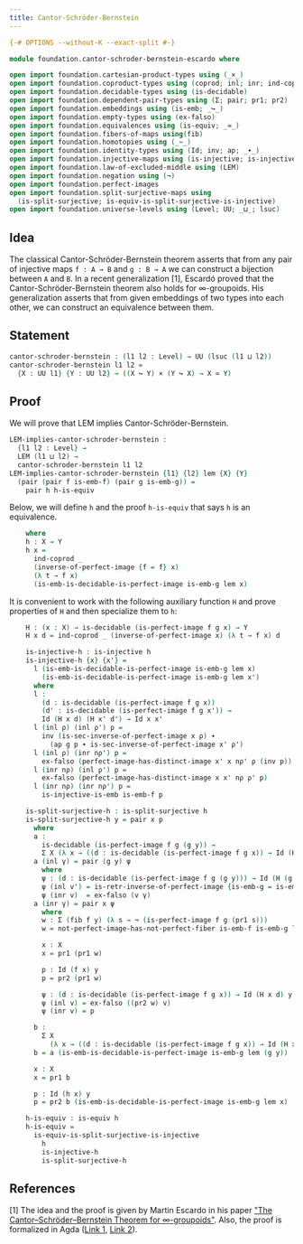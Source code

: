 ```yaml
---
title: Cantor-Schröder-Bernstein
---
```


```agda
{-# OPTIONS --without-K --exact-split #-}

module foundation.cantor-schroder-bernstein-escardo where

open import foundation.cartesian-product-types using (_×_)
open import foundation.coproduct-types using (coprod; inl; inr; ind-coprod)
open import foundation.decidable-types using (is-decidable)
open import foundation.dependent-pair-types using (Σ; pair; pr1; pr2)
open import foundation.embeddings using (is-emb; _↪_)
open import foundation.empty-types using (ex-falso)
open import foundation.equivalences using (is-equiv; _≃_)
open import foundation.fibers-of-maps using(fib)
open import foundation.homotopies using (_~_)
open import foundation.identity-types using (Id; inv; ap; _∙_)
open import foundation.injective-maps using (is-injective; is-injective-is-emb)
open import foundation.law-of-excluded-middle using (LEM)
open import foundation.negation using (¬)
open import foundation.perfect-images
open import foundation.split-surjective-maps using
  (is-split-surjective; is-equiv-is-split-surjective-is-injective)
open import foundation.universe-levels using (Level; UU; _⊔_; lsuc)
```

## Idea

The classical Cantor-Schröder-Bernstein theorem asserts that from any pair of injective maps `f : A → B` and `g : B → A` we can construct a bijection between `A` and `B`. In a recent generalization [1], Escardó proved that the Cantor-Schröder-Bernstein theorem also holds for ∞-groupoids. His generalization asserts that from given embeddings of two types into each other, we can construct an equivalence between them.

## Statement

```agda
cantor-schroder-bernstein : (l1 l2 : Level) → UU (lsuc (l1 ⊔ l2))
cantor-schroder-bernstein l1 l2 =
  {X : UU l1} {Y : UU l2} → ((X ↪ Y) × (Y ↪ X) → X ≃ Y)
```

## Proof

We will prove that LEM implies Cantor-Schröder-Bernstein.

```agda
LEM-implies-cantor-schroder-bernstein :
  {l1 l2 : Level} →
  LEM (l1 ⊔ l2) →
  cantor-schroder-bernstein l1 l2
LEM-implies-cantor-schroder-bernstein {l1} {l2} lem {X} {Y}
  (pair (pair f is-emb-f) (pair g is-emb-g)) =
    pair h h-is-equiv
```

Below, we will define `h` and the proof `h-is-equiv` that says `h` is an equivalence.

```agda
    where
    h : X → Y
    h x =
      ind-coprod _
      (inverse-of-perfect-image {f = f} x)
      (λ t → f x)
      (is-emb-is-decidable-is-perfect-image is-emb-g lem x)
```

It is convenient to work with the following auxiliary function `H` and prove properties of `H` and then specialize them to `h`:

```agda
    H : (x : X) → is-decidable (is-perfect-image f g x) → Y
    H x d = ind-coprod _ (inverse-of-perfect-image x) (λ t → f x) d

    is-injective-h : is-injective h
    is-injective-h {x} {x'} =
      l (is-emb-is-decidable-is-perfect-image is-emb-g lem x)
        (is-emb-is-decidable-is-perfect-image is-emb-g lem x')
      where
      l :
        (d : is-decidable (is-perfect-image f g x))
        (d' : is-decidable (is-perfect-image f g x')) →
        Id (H x d) (H x' d') → Id x x'
      l (inl ρ) (inl ρ') p =
        inv (is-sec-inverse-of-perfect-image x ρ) ∙
          (ap g p ∙ is-sec-inverse-of-perfect-image x' ρ')
      l (inl ρ) (inr nρ') p =
        ex-falso (perfect-image-has-distinct-image x' x nρ' ρ (inv p))
      l (inr nρ) (inl ρ') p =
        ex-falso (perfect-image-has-distinct-image x x' nρ ρ' p)
      l (inr nρ) (inr nρ') p =
        is-injective-is-emb is-emb-f p

    is-split-surjective-h : is-split-surjective h
    is-split-surjective-h y = pair x p
      where
      a :
        is-decidable (is-perfect-image f g (g y)) →
        Σ X (λ x → ((d : is-decidable (is-perfect-image f g x)) → Id (H x d) y))
      a (inl γ) = pair (g y) ψ
        where
        ψ : (d : is-decidable (is-perfect-image f g (g y))) → Id (H (g y) d) y
        ψ (inl v') = is-retr-inverse-of-perfect-image {is-emb-g = is-emb-g} y v'
        ψ (inr v)  = ex-falso (v γ)
      a (inr γ) = pair x ψ
        where
        w : Σ (fib f y) (λ s → ¬ (is-perfect-image f g (pr1 s)))
        w = not-perfect-image-has-not-perfect-fiber is-emb-f is-emb-g lem y γ

        x : X
        x = pr1 (pr1 w)

        p : Id (f x) y
        p = pr2 (pr1 w)

        ψ : (d : is-decidable (is-perfect-image f g x)) → Id (H x d) y
        ψ (inl v) = ex-falso ((pr2 w) v)
        ψ (inr v) = p

      b :
        Σ X
          (λ x → ((d : is-decidable (is-perfect-image f g x)) → Id (H x d) y))
      b = a (is-emb-is-decidable-is-perfect-image is-emb-g lem (g y))

      x : X
      x = pr1 b

      p : Id (h x) y
      p = pr2 b (is-emb-is-decidable-is-perfect-image is-emb-g lem x)

    h-is-equiv : is-equiv h
    h-is-equiv =
      is-equiv-is-split-surjective-is-injective
        h
        is-injective-h
        is-split-surjective-h
```

## References

[1] The idea and the proof is given by Martin Escardo in his paper ["The Cantor–Schröder–Bernstein Theorem for ∞-groupoids"](https://doi.org/10.1007/s40062-021-00284-6). Also, the proof is formalized in Agda ([Link 1](https://www.cs.bham.ac.uk/~mhe/TypeTopology/CantorSchroederBernstein.html), [Link 2](https://github.com/martinescardo/TypeTopology)). 
